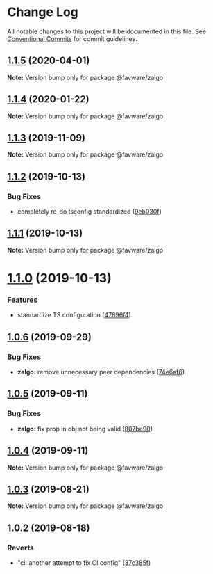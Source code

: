 # Change Log

All notable changes to this project will be documented in this file.
See [Conventional Commits](https://conventionalcommits.org) for commit guidelines.

## [1.1.5](https://github.com/favware/node-packages/compare/@favware/zalgo@1.1.4...@favware/zalgo@1.1.5) (2020-04-01)

**Note:** Version bump only for package @favware/zalgo

## [1.1.4](https://github.com/favware/node-packages/compare/@favware/zalgo@1.1.3...@favware/zalgo@1.1.4) (2020-01-22)

**Note:** Version bump only for package @favware/zalgo

## [1.1.3](https://github.com/favware/node-packages/compare/@favware/zalgo@1.1.2...@favware/zalgo@1.1.3) (2019-11-09)

**Note:** Version bump only for package @favware/zalgo

## [1.1.2](https://github.com/favware/node-packages/compare/@favware/zalgo@1.1.1...@favware/zalgo@1.1.2) (2019-10-13)

### Bug Fixes

- completely re-do tsconfig standardized ([9eb030f](https://github.com/favware/node-packages/commit/9eb030fdf1deb75d5ae8b273d0e9c359bcb985a1))

## [1.1.1](https://github.com/favware/node-packages/compare/@favware/zalgo@1.1.0...@favware/zalgo@1.1.1) (2019-10-13)

**Note:** Version bump only for package @favware/zalgo

# [1.1.0](https://github.com/favware/node-packages/compare/@favware/zalgo@1.0.6...@favware/zalgo@1.1.0) (2019-10-13)

### Features

- standardize TS configuration ([47696f4](https://github.com/favware/node-packages/commit/47696f4e1dd2632b305ff9789cdd6c473fa709ca))

## [1.0.6](https://github.com/favware/node-packages/compare/@favware/zalgo@1.0.5...@favware/zalgo@1.0.6) (2019-09-29)

### Bug Fixes

- **zalgo:** remove unnecessary peer dependencies ([74e6af6](https://github.com/favware/node-packages/commit/74e6af6))

## [1.0.5](https://github.com/favware/node-packages/compare/@favware/zalgo@1.0.4...@favware/zalgo@1.0.5) (2019-09-11)

### Bug Fixes

- **zalgo:** fix prop in obj not being valid ([807be90](https://github.com/favware/node-packages/commit/807be90))

## [1.0.4](https://github.com/favware/node-packages/compare/@favware/zalgo@1.0.3...@favware/zalgo@1.0.4) (2019-09-11)

**Note:** Version bump only for package @favware/zalgo

## [1.0.3](https://github.com/favware/node-packages/compare/@favware/zalgo@1.0.2...@favware/zalgo@1.0.3) (2019-08-21)

**Note:** Version bump only for package @favware/zalgo

## 1.0.2 (2019-08-18)

### Reverts

- "ci: another attempt to fix CI config" ([37c385f](https://github.com/favware/node-packages/commit/37c385f))

